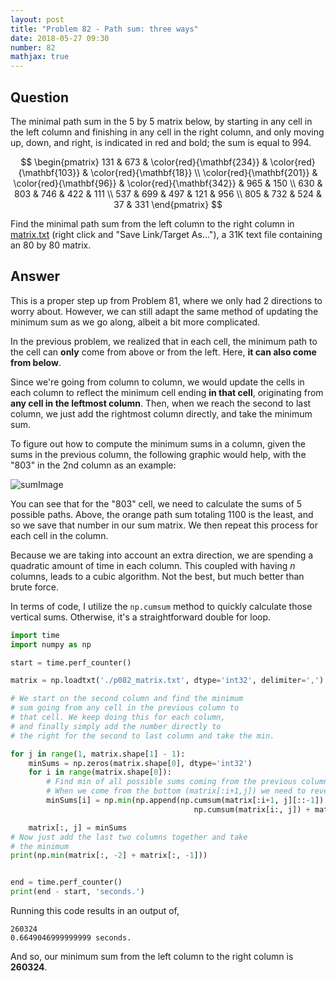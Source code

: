 ```yaml
---
layout: post
title: "Problem 82 - Path sum: three ways"
date: 2018-05-27 09:30
number: 82
mathjax: true
---
```


## Question

The minimal path sum in the 5 by 5 matrix below, by starting in any cell in the left column and finishing in any cell in the right column, and only moving up, down, and right, is indicated in red and bold; the sum is equal to 994.


$$
\begin{pmatrix}
	131 & 673 & \color{red}{\mathbf{234}} & \color{red}{\mathbf{103}} & \color{red}{\mathbf{18}}
	\\
	\color{red}{\mathbf{201}} & \color{red}{\mathbf{96}} & 
		\color{red}{\mathbf{342}} & 965 & 150
	\\
	630 & 803 & 746 & 422 & 111
	\\
	537 & 699 & 497 & 121 & 956
	\\
	805 & 732 & 524 & 37 & 331
\end{pmatrix}
$$


Find the minimal path sum from the left column to the right column in [matrix.txt](https://projecteuler.net/project/resources/p082_matrix.txt) (right click and "Save Link/Target As..."), a 31K text file containing an 80 by 80 matrix.

## Answer

This is a proper step up from Problem 81, where we only had 2 directions to worry about. However, we can still adapt the same method of updating the minimum sum as we go along, albeit a bit more complicated.

In the previous problem, we realized that in each cell, the minimum path to the cell can **only** come from above or from the left. Here, **it can also come from below**.

Since we're going from column to column, we would update the cells in each column to reflect the minimum cell ending **in that cell**, originating from **any cell in the leftmost column**. Then, when we reach the second to last column, we just add the rightmost column directly, and take the minimum sum.

To figure out how to compute the minimum sums in a column, given the sums in the previous column, the following graphic would help, with the "803" in the 2nd column as an example:

![sumImage]({{site.url}}{{site.baseurl}}\assets\Images\p082.png)

You can see that for the "803" cell, we need to calculate the sums of 5 possible paths. Above, the orange path sum totaling 1100 is the least, and so we save that number in our sum matrix. We then repeat this process for each cell in the column. 

Because we are taking into account an extra direction, we are spending a quadratic amount of time in each column. This coupled with having $n$ columns, leads to a cubic algorithm. Not the best, but much better than brute force.

In terms of code, I utilize the `np.cumsum` method to quickly calculate those vertical sums. Otherwise, it's a straightforward double for loop.

```python
import time
import numpy as np

start = time.perf_counter()

matrix = np.loadtxt('./p082_matrix.txt', dtype='int32', delimiter=',')

# We start on the second column and find the minimum
# sum going from any cell in the previous column to
# that cell. We keep doing this for each column,
# and finally simply add the number directly to
# the right for the second to last column and take the min.

for j in range(1, matrix.shape[1] - 1):
    minSums = np.zeros(matrix.shape[0], dtype='int32')
    for i in range(matrix.shape[0]):
        # Find min of all possible sums coming from the previous column
        # When we come from the bottom (matrix[:i+1,j]) we need to reverse the array...
        minSums[i] = np.min(np.append(np.cumsum(matrix[:i+1, j][::-1]) + matrix[:i+1, j-1][::-1],
                                         np.cumsum(matrix[i:, j]) + matrix[i:, j-1]))

    matrix[:, j] = minSums
# Now just add the last two columns together and take
# the minimum
print(np.min(matrix[:, -2] + matrix[:, -1]))


end = time.perf_counter()
print(end - start, 'seconds.')
```

Running this code results in an output of,

```
260324
0.6649046999999999 seconds.
```

And so, our minimum sum from the left column to the right column is **260324**.